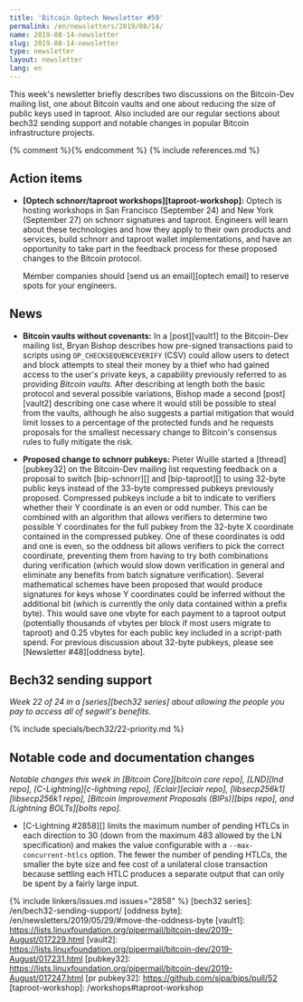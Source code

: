 ```yaml
---
title: 'Bitcoin Optech Newsletter #59'
permalink: /en/newsletters/2019/08/14/
name: 2019-08-14-newsletter
slug: 2019-08-14-newsletter
type: newsletter
layout: newsletter
lang: en
---
```

This week's newsletter briefly describes two discussions on the
Bitcoin-Dev mailing list, one about Bitcoin vaults and one about
reducing the size of public keys used in taproot.  Also included are our
regular sections about bech32 sending support and notable changes in
popular Bitcoin infrastructure projects.

{% comment %}<!-- include references.md below the fold but above any Jekyll/Liquid variables-->{% endcomment %}
{% include references.md %}

## Action items

- **[Optech schnorr/taproot workshops][taproot-workshop]:**  Optech is hosting
  workshops in San Francisco (September 24) and New York (September 27) on
  schnorr signatures and taproot. Engineers will learn about these technologies
  and how they apply to their own products and services, build schnorr and
  taproot wallet implementations, and have an opportunity to take part in the
  feedback process for these proposed changes to the Bitcoin protocol.

  Member companies should [send us an email][optech email] to reserve spots for
  your engineers.

## News

- **Bitcoin vaults without covenants:** In a [post][vault1] to the
  Bitcoin-Dev mailing list, Bryan Bishop describes how pre-signed
  transactions paid to scripts using `OP_CHECKSEQUENCEVERIFY` (CSV)
  could allow users to detect and block attempts to steal their money by
  a thief who had gained access to the user's private keys, a capability
  previously referred to as providing *Bitcoin vaults.*  After
  describing at length both the basic protocol and several possible
  variations, Bishop made a second [post][vault2] describing one case
  where it would still be possible to steal from the vaults, although he
  also suggests a partial mitigation that would limit losses to a
  percentage of the protected funds and he requests proposals for the
  smallest necessary change to Bitcoin's consensus rules to fully
  mitigate the risk.

- **Proposed change to schnorr pubkeys:** Pieter Wuille started a
  [thread][pubkey32] on the Bitcoin-Dev mailing list requesting feedback
  on a proposal to switch [bip-schnorr][] and [bip-taproot][] to using
  32-byte public keys instead of the 33-byte compressed pubkeys
  previously proposed.  Compressed pubkeys include a bit to indicate to
  verifiers whether their Y coordinate is an even or odd number.
  This can be combined with an algorithm that allows verifiers to
  determine two possible Y coordinates for the full pubkey from the
  32-byte X coordinate contained in the compressed pubkey.  One of these
  coordinates is odd and one is even, so the oddness bit allows
  verifiers to pick the correct coordinate, preventing them from having
  to try both combinations during verification (which would slow down
  verification in general and eliminate any benefits from
  batch signature verification).  Several
  <span title="voodoo">mathematical</span> schemes have been proposed
  that would produce signatures for keys whose Y coordinates could be
  inferred without the additional bit (which is currently the only data
  contained within a prefix byte).  This would save one vbyte for each
  payment to a taproot output (potentially thousands of vbytes per block
  if most users migrate to taproot) and 0.25 vbytes for each public key
  included in a script-path spend.  For previous discussion about
  32-byte pubkeys, please see [Newsletter #48][oddness byte].

## Bech32 sending support

*Week 22 of 24 in a [series][bech32 series] about allowing the people
you pay to access all of segwit's benefits.*

{% include specials/bech32/22-priority.md %}

## Notable code and documentation changes

*Notable changes this week in [Bitcoin Core][bitcoin core repo],
[LND][lnd repo], [C-Lightning][c-lightning repo], [Eclair][eclair repo],
[libsecp256k1][libsecp256k1 repo], [Bitcoin Improvement Proposals
(BIPs)][bips repo], and [Lightning BOLTs][bolts repo].*

- [C-Lightning #2858][] limits the maximum number of pending HTLCs in
  each direction to 30 (down from the maximum 483 allowed by the LN
  specification) and makes the value configurable with a
  `--max-concurrent-htlcs` option.  The fewer the number of pending
  HTLCs, the smaller the byte size and fee cost of a unilateral close transaction
  because settling each HTLC produces a separate output that can only be
  spent by a fairly large input.

{% include linkers/issues.md issues="2858" %}
[bech32 series]: /en/bech32-sending-support/
[oddness byte]: /en/newsletters/2019/05/29/#move-the-oddness-byte
[vault1]: https://lists.linuxfoundation.org/pipermail/bitcoin-dev/2019-August/017229.html
[vault2]: https://lists.linuxfoundation.org/pipermail/bitcoin-dev/2019-August/017231.html
[pubkey32]: https://lists.linuxfoundation.org/pipermail/bitcoin-dev/2019-August/017247.html
[pr pubkey32]: https://github.com/sipa/bips/pull/52
[taproot-workshop]: /workshops#taproot-workshop
